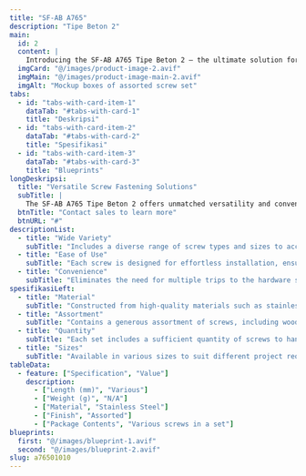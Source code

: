 ```yaml
---
title: "SF-AB A765"
description: "Tipe Beton 2"
main:
  id: 2
  content: |
    Introducing the SF-AB A765 Tipe Beton 2 – the ultimate solution for your screw fastening needs. This comprehensive set includes a wide variety of screws meticulously curated to tackle various projects with ease and precision.
  imgCard: "@/images/product-image-2.avif"
  imgMain: "@/images/product-image-main-2.avif"
  imgAlt: "Mockup boxes of assorted screw set"
tabs:
  - id: "tabs-with-card-item-1"
    dataTab: "#tabs-with-card-1"
    title: "Deskripsi"
  - id: "tabs-with-card-item-2"
    dataTab: "#tabs-with-card-2"
    title: "Spesifikasi"
  - id: "tabs-with-card-item-3"
    dataTab: "#tabs-with-card-3"
    title: "Blueprints"
longDeskripsi:
  title: "Versatile Screw Fastening Solutions"
  subTitle: |
    The SF-AB A765 Tipe Beton 2 offers unmatched versatility and convenience, making it the perfect choice for DIY enthusiasts and professionals alike. With a comprehensive selection of screws, you'll always have the right fastener for the job.
  btnTitle: "Contact sales to learn more"
  btnURL: "#"
descriptionList:
  - title: "Wide Variety"
    subTitle: "Includes a diverse range of screw types and sizes to accommodate various applications and materials."
  - title: "Ease of Use"
    subTitle: "Each screw is designed for effortless installation, ensuring hassle-free fastening every time."
  - title: "Convenience"
    subTitle: "Eliminates the need for multiple trips to the hardware store, saving time and effort on your projects."
spesifikasiLeft:
  - title: "Material"
    subTitle: "Constructed from high-quality materials such as stainless steel, ensuring durability and corrosion resistance."
  - title: "Assortment"
    subTitle: "Contains a generous assortment of screws, including wood screws, machine screws, and sheet metal screws."
  - title: "Quantity"
    subTitle: "Each set includes a sufficient quantity of screws to handle a wide range of projects and tasks."
  - title: "Sizes"
    subTitle: "Available in various sizes to suit different project requirements, ensuring compatibility and versatility."
tableData:
  - feature: ["Specification", "Value"]
    description:
      - ["Length (mm)", "Various"]
      - ["Weight (g)", "N/A"]
      - ["Material", "Stainless Steel"]
      - ["Finish", "Assorted"]
      - ["Package Contents", "Various screws in a set"]
blueprints:
  first: "@/images/blueprint-1.avif"
  second: "@/images/blueprint-2.avif"
slug: a76501010
---
```

